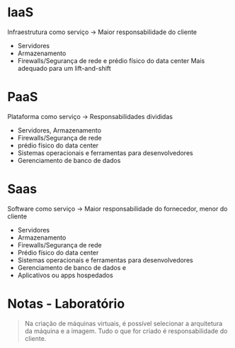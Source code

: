 # IaaS
Infraestrutura como serviço -> Maior responsabilidade do cliente
- Servidores
- Armazenamento
- Firewalls/Segurança de rede e prédio físico do data center
Mais adequado para um lift-and-shift
# PaaS
Plataforma como serviço -> Responsabilidades divididas
- Servidores, Armazenamento 
- Firewalls/Segurança de rede
- prédio físico do data center
- Sistemas operacionais e ferramentas para desenvolvedores
- Gerenciamento de banco de dados
# Saas
Software como serviço -> Maior responsabilidade do fornecedor, menor do cliente
- Servidores
- Armazenamento
- Firewalls/Segurança de rede
- Prédio físico do data center
- Sistemas operacionais  e ferramentas para desenvolvedores
- Gerenciamento de banco de dados e 
- Aplicativos ou apps hospedados


# Notas - Laboratório
> Na criação de máquinas virtuais, é possível selecionar a arquitetura da máquina e a imagem. Tudo o que for criado é responsabilidade do cliente.
